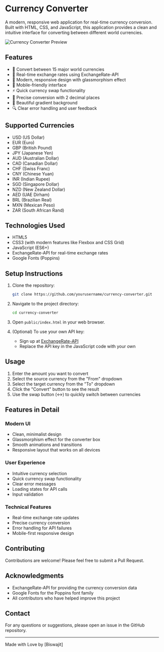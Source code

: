 # Currency Converter

A modern, responsive web application for real-time currency conversion. Built with HTML, CSS, and JavaScript, this application provides a clean and intuitive interface for converting between different world currencies.

![Currency Converter Preview](preview.png)

## Features

- 💱 Convert between 15 major world currencies
- 🔄 Real-time exchange rates using ExchangeRate-API
- 🎨 Modern, responsive design with glassmorphism effect
- 📱 Mobile-friendly interface
- ⚡ Quick currency swap functionality
- 🎯 Precise conversion with 2 decimal places
- 🌈 Beautiful gradient background
- 🔍 Clear error handling and user feedback

## Supported Currencies

- USD (US Dollar)
- EUR (Euro)
- GBP (British Pound)
- JPY (Japanese Yen)
- AUD (Australian Dollar)
- CAD (Canadian Dollar)
- CHF (Swiss Franc)
- CNY (Chinese Yuan)
- INR (Indian Rupee)
- SGD (Singapore Dollar)
- NZD (New Zealand Dollar)
- AED (UAE Dirham)
- BRL (Brazilian Real)
- MXN (Mexican Peso)
- ZAR (South African Rand)

## Technologies Used

- HTML5
- CSS3 (with modern features like Flexbox and CSS Grid)
- JavaScript (ES6+)
- ExchangeRate-API for real-time exchange rates
- Google Fonts (Poppins)

## Setup Instructions

1. Clone the repository:
   ```bash
   git clone https://github.com/yourusername/currency-converter.git
   ```

2. Navigate to the project directory:
   ```bash
   cd currency-converter
   ```

3. Open `public/index.html` in your web browser.

4. (Optional) To use your own API key:
   - Sign up at [ExchangeRate-API](https://www.exchangerate-api.com/)
   - Replace the API key in the JavaScript code with your own

## Usage

1. Enter the amount you want to convert
2. Select the source currency from the "From" dropdown
3. Select the target currency from the "To" dropdown
4. Click the "Convert" button to see the result
5. Use the swap button (↔️) to quickly switch between currencies

## Features in Detail

### Modern UI
- Clean, minimalist design
- Glassmorphism effect for the converter box
- Smooth animations and transitions
- Responsive layout that works on all devices

### User Experience
- Intuitive currency selection
- Quick currency swap functionality
- Clear error messages
- Loading states for API calls
- Input validation

### Technical Features
- Real-time exchange rate updates
- Precise currency conversion
- Error handling for API failures
- Mobile-first responsive design

## Contributing

Contributions are welcome! Please feel free to submit a Pull Request.


## Acknowledgments

- ExchangeRate-API for providing the currency conversion data
- Google Fonts for the Poppins font family
- All contributors who have helped improve this project

## Contact

For any questions or suggestions, please open an issue in the GitHub repository.

---

Made with Love by [Biswajit] 